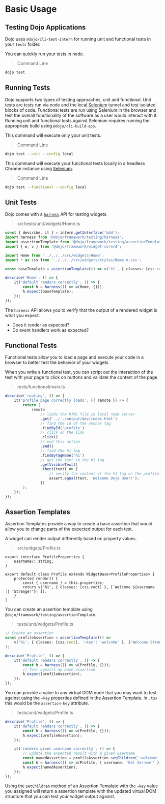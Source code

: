 # Basic Usage

## Testing Dojo Applications

Dojo uses `@dojo/cli-test-intern` for running unit and functional tests in your `tests` folder.

You can quickly run your tests in node.

> Command Line

```bash
dojo test
```

## Running Tests

Dojo supports two types of testing approaches, unit and functional. Unit tests are tests run via node and the local
[Selenium] tunnel and test isolated blocks of code. Functional tests are run using Selenium in the browser and test
the overall functionality of the software as a user would interact with it. Running unit and functional tests against Selenium requires running the appropriate build using `@dojo/cli-build-app`.

This command will execute only your unit tests.

> Command Line

```bash
dojo test --unit --config local
```

This command will execute your functional tests locally in a headless Chrome instance using [Selenium].

> Command Line

```bash
dojo test --functional --config local
```

## Unit Tests

Dojo comes with a [`harness`](https://github.com/dojo/framework/tree/master/src/testing) API for testing widgets.

> src/tests/unit/widgets/Home.ts

```ts
const { describe, it } = intern.getInterface('bdd');
import harness from '@dojo/framework/testing/harness';
import assertionTemplate from '@dojo/framework/testing/assertionTemplate';
import { w, v } from '@dojo/framework/widget-core/d';

import Home from '../../../src/widgets/Home';
import * as css from '../../../src/widgets/styles/Home.m.css';

const baseTemplate = assertionTemplate(() => v('h1', { classes: [css.root] }, ['Home Page']));

describe('Home', () => {
	it('default renders correctly', () => {
		const h = harness(() => w(Home, {}));
		h.expect(baseTemplate);
	});
});
```

The `harness` API allows you to verify that the output of a rendered widget is what you expect.

-   Does it render as expected?
-   Do event handlers work as expected?

## Functional Tests

Functional tests allow you to load a page and execute your code in a browser to better test the behavior of your widgets.

When you write a functional test, you can script out the interaction of the test with your page to click on buttons and validate the content of the page.

> tests/functional/main.ts

```ts
describe('routing', () => {
	it('profile page correctly loads', ({ remote }) => {
		return (
			remote
				// loads the HTML file in local node server
				.get('../../output/dev/index.html')
				// find the id of the anchor tag
				.findById('profile')
				// click on the link
				.click()
				// end this action
				.end()
				// find the h1 tag
				.findByTagName('h1')
				// get the text in the h1 tag
				.getVisibleText()
				.then((text) => {
					// verify the content of the h1 tag on the profile page
					assert.equal(text, 'Welcome Dojo User!');
				})
		);
	});
});
```

## Assertion Templates

Assertion Templates provide a way to create a base assertion that would allow you to change parts of the expected output for each test.

A widget can render output differently based on property values.

> src/widgets/Profile.ts

```tsx
export interface ProfileProperties {
	username?: string;
}

export default class Profile extends WidgetBase<ProfileProperties> {
	protected render() {
		const { username } = this.properties;
		return v('h1', { classes: [css.root] }, [`Welcome ${username || 'Stranger'}!`]);
	}
}
```

You can create an assertion template using `@dojo/framework/testing/assertionTemplate`.

> tests/unit/widgets/Profile.ts

```ts
// Create an assertion
const profileAssertion = assertionTemplate(() =>
	v('h1', { classes: [css.root], '~key': 'welcome' }, ['Welcome Stranger!'])
);

describe('Profile', () => {
	it('default renders correctly', () => {
		const h = harness(() => w(Profile, {}));
		// Test against my base assertion
		h.expect(profileAssertion);
	});
});
```

You can provide a value to any virtual DOM node that you may want to test against using the `~key` properties defined in the Assertion Template. In `.tsx` this would be the `assertion-key` attribute.

> tests/unit/widgets/Profile.ts

```ts
describe('Profile', () => {
	it('default renders correctly', () => {
		const h = harness(() => w(Profile, {}));
		h.expect(profileAssertion);
	});

	it('renders given username correctly', () => {
		// update the expected result with a given username
		const namedAssertion = profileAssertion.setChildren('~welcome', () => ['Welcome Kel Varnsen!']);
		const h = harness(() => w(Profile, { username: 'Kel Varnsen' }));
		h.expect(namedAssertion);
	});
});
```

Using the `setChildren` method of an Assertion Template with the `~key` value you assigned will return a assertion template with the updated virtual DOM structure that you can test your widget output against.

[browserstack]: https://www.browserstack.com/
[dojo cli]: https://github.com/dojo/cli
[intern]: https://theintern.io/
[saucelabs]: https://saucelabs.com/
[selenium]: http://www.seleniumhq.org/
[testingbot]: https://testingbot.com/
